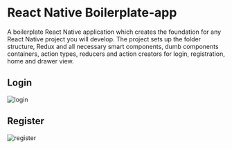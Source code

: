 # React Native Boilerplate-app
A boilerplate React Native application which creates the foundation for any React Native project you will develop. The project sets up the folder structure, Redux and all necessary smart components, dumb components containers, action types, reducers and action creators for login, registration, home and drawer view.

## Login
![login](https://user-images.githubusercontent.com/25164326/37171089-bcc875d2-22da-11e8-9184-392d6e920ab1.gif)

## Register
![register](https://user-images.githubusercontent.com/25164326/37171092-bfc64534-22da-11e8-9192-a773c22ce210.gif)
